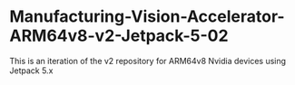 # Manufacturing-Vision-Accelerator-ARM64v8-v2-Jetpack-5-02
This is an iteration of the v2 repository for ARM64v8 Nvidia devices using Jetpack 5.x

